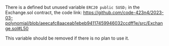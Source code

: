 There is a defined but unused variable `ERC20 public SUSD;` in the Exchange.sol contract, the code link: https://github.com/code-423n4/2023-03-polynomial/blob/aeecafc8aaceab1ebeb94117459946032ccdff1e/src/Exchange.sol#L50

This variable should be removed if there is no plan to use it.